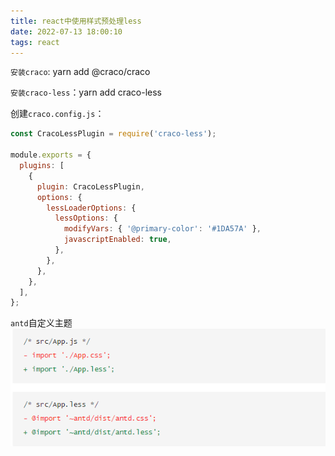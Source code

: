 ```yaml
---
title: react中使用样式预处理less
date: 2022-07-13 18:00:10
tags: react
---
```


`安装craco`: yarn add @craco/craco

`安装craco-less`：yarn add craco-less

创建`craco.config.js`：
```javascript
const CracoLessPlugin = require('craco-less');

module.exports = {
  plugins: [
    {
      plugin: CracoLessPlugin,
      options: {
        lessLoaderOptions: {
          lessOptions: {
            modifyVars: { '@primary-color': '#1DA57A' },
            javascriptEnabled: true,
          },
        },
      },
    },
  ],
};
```

`antd`自定义主题
![](../img/react使用less预处理器/i.png)
